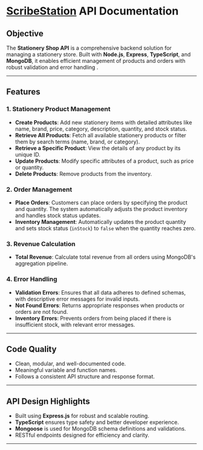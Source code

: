 # [ScribeStation](https://scribestation.vercel.app/) API Documentation

## Objective

The **Stationery Shop API** is a comprehensive backend solution for managing a stationery store. Built with **Node.js**, **Express**, **TypeScript**, and **MongoDB**, it enables efficient management of products and orders with robust validation and error handling .

---

## Features

### 1. **Stationery Product Management**

- **Create Products**: Add new stationery items with detailed attributes like name, brand, price, category, description, quantity, and stock status.
- **Retrieve All Products**: Fetch all available stationery products or filter them by search terms (name, brand, or category).
- **Retrieve a Specific Product**: View the details of any product by its unique ID.
- **Update Products**: Modify specific attributes of a product, such as price or quantity.
- **Delete Products**: Remove products from the inventory.

### 2. **Order Management**

- **Place Orders**: Customers can place orders by specifying the product and quantity. The system automatically adjusts the product inventory and handles stock status updates.
- **Inventory Management**: Automatically updates the product quantity and sets stock status (`inStock`) to `false` when the quantity reaches zero.

### 3. **Revenue Calculation**

- **Total Revenue**: Calculate total revenue from all orders using MongoDB's aggregation pipeline.

### 4. **Error Handling**

- **Validation Errors**: Ensures that all data adheres to defined schemas, with descriptive error messages for invalid inputs.
- **Not Found Errors**: Returns appropriate responses when products or orders are not found.
- **Inventory Errors**: Prevents orders from being placed if there is insufficient stock, with relevant error messages.

---

## Code Quality

- Clean, modular, and well-documented code.
- Meaningful variable and function names.
- Follows a consistent API structure and response format.

---

## API Design Highlights

- Built using **Express.js** for robust and scalable routing.
- **TypeScript** ensures type safety and better developer experience.
- **Mongoose** is used for MongoDB schema definitions and validations.
- RESTful endpoints designed for efficiency and clarity.

---
